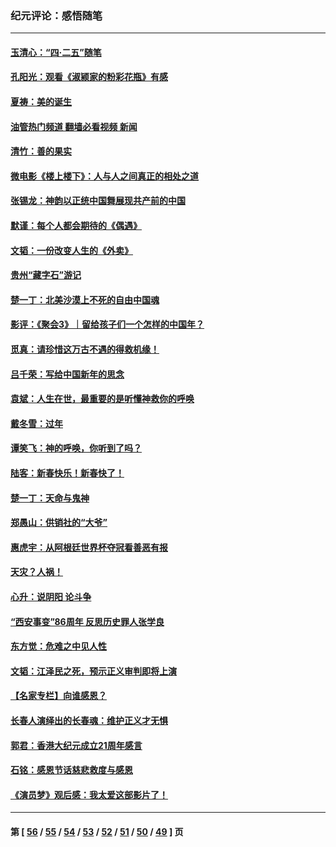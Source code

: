 ### 纪元评论：感悟随笔
---
#### [玉清心：“四·二五”随笔](../../pages/nsc1035/n13978628.md?04260330) 
#### [孔阳光：观看《淑颍家的粉彩花瓶》有感](../../pages/nsc1035/n13967929.md?04260330) 
#### [夏祷：美的诞生](../../pages/nsc1035/n13962321.md?04260330) 
#### [油管热门频道 翻墙必看视频 新闻](ok?04260330)
#### [清竹：善的果实](../../pages/nsc1035/n13963980.md?04260330) 
#### [微电影《楼上楼下》：人与人之间真正的相处之道](../../pages/nsc1035/n13944319.md?04260330) 
#### [张锡龙：神韵以正统中国舞展现共产前的中国](../../pages/nsc1035/n13939727.md?04260330) 
#### [默谨：每个人都会期待的《偶遇》](../../pages/nsc1035/n13939091.md?04260330) 
#### [文韬：一份改变人生的《外卖》](../../pages/nsc1035/n13931822.md?04260330) 
#### [贵州“藏字石”游记](../../pages/nsc1035/n13923310.md?04260330) 
#### [楚一丁：北美沙漠上不死的自由中国魂](../../pages/nsc1035/n13921879.md?04260330) 
#### [影评：《聚会3》｜留给孩子们一个怎样的中国年？](../../pages/nsc1035/n13919652.md?04260330) 
#### [觅真：请珍惜这万古不遇的得救机缘！](../../pages/nsc1035/n13917157.md?04260330) 
#### [吕千荣：写给中国新年的思念](../../pages/nsc1035/n13915103.md?04260330) 
#### [袁斌：人生在世，最重要的是听懂神救你的呼唤](../../pages/nsc1035/n13914636.md?04260330) 
#### [戴冬雪：过年](../../pages/nsc1035/n13913311.md?04260330) 
#### [谭笑飞：神的呼唤，你听到了吗？](../../pages/nsc1035/n13912603.md?04260330) 
#### [陆客：新春快乐！新春快了！](../../pages/nsc1035/n13911771.md?04260330) 
#### [楚一丁：天命与鬼神](../../pages/nsc1035/n13904371.md?04260330) 
#### [郑愚山：供销社的“大爷”](../../pages/nsc1035/n13904409.md?04260330) 
#### [惠虎宇：从阿根廷世界杯夺冠看善恶有报](../../pages/nsc1035/n13889438.md?04260330) 
#### [天灾？人祸！](../../pages/nsc1035/n13900104.md?04260330) 
#### [心升：说阴阳 论斗争](../../pages/nsc1035/n13885189.md?04260330) 
#### [“西安事变”86周年 反思历史罪人张学良](../../pages/nsc1035/n13882019.md?04260330) 
#### [东方觉：危难之中见人性](../../pages/nsc1035/n13881549.md?04260330) 
#### [文韬：江泽民之死，预示正义审判即将上演](../../pages/nsc1035/n13877698.md?04260330) 
#### [【名家专栏】向谁感恩？](../../pages/nsc1035/n13873797.md?04260330) 
#### [长春人演绎出的长春魂：维护正义才无惧](../../pages/nsc1035/n13871764.md?04260330) 
#### [郭君：香港大纪元成立21周年感言](../../pages/nsc1035/n13871269.md?04260330) 
#### [石铭：感恩节话慈悲救度与感恩](../../pages/nsc1035/n13869863.md?04260330) 
#### [《演员梦》观后感：我太爱这部影片了！](../../pages/nsc1035/n13866783.md?04260330) 

---
#### 第 [ [56](./56.md?04260330) / [55](./55.md?04260330) / [54](./54.md?04260330) / [53](./53.md?04260330) / [52](./52.md?04260330) / [51](./51.md?04260330) / [50](./50.md?04260330) / [49](./49.md?04260330) ] 页
